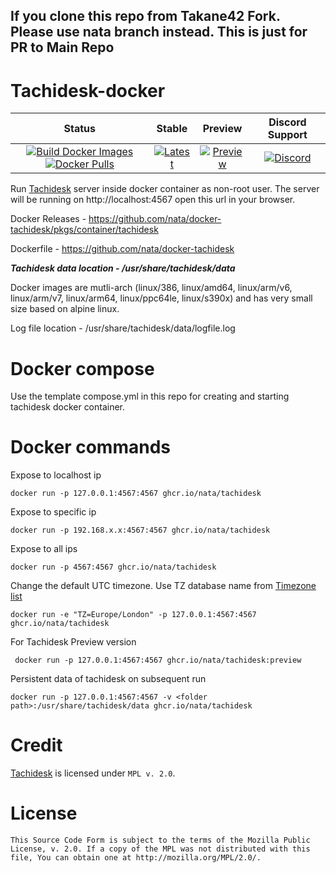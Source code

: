 ## If you clone this repo from Takane42 Fork. Please use nata branch instead. This is just for PR to Main Repo

# Tachidesk-docker

| Status | Stable |Preview | Discord Support|
|:-:|:-:|:-:|:-:|
| [![Build Docker Images](https://github.com/suwayomi/docker-tachidesk/actions/workflows/build_container_images.yml/badge.svg)](https://github.com/suwayomi/docker-tachidesk/actions/workflows/build_container_images.yml) [![Docker Pulls](https://img.shields.io/badge/dynamic/json?url=https://github.com/suwayomi/docker-tachidesk/raw/main/scripts/tachidesk_version.json&label=docker_pulls&query=$.total_downloads&color=blue)](https://github.com/orgs/suwayomi/packages/container/package/tachidesk) | [![Latest](https://img.shields.io/badge/dynamic/json?url=https://github.com/suwayomi/docker-tachidesk/raw/main/scripts/tachidesk_version.json&label=version&query=$.stable&color=blue)](https://github.com/orgs/suwayomi/packages/container/package/tachidesk/) | [![Preview](https://img.shields.io/badge/dynamic/json?url=https://github.com/suwayomi/docker-tachidesk/raw/main/scripts/tachidesk_version.json&label=version&query=$.preview&color=blue)](https://github.com/orgs/suwayomi/packages/container/package/tachidesk) | [![Discord](https://img.shields.io/discord/801021177333940224.svg?label=discord&labelColor=7289da&color=2c2f33&style=flat)](https://discord.gg/DDZdqZWaHA) |

Run [Tachidesk](https://github.com/Suwayomi/Tachidesk) server inside docker container as non-root user. The server will be running on http://localhost:4567 open this url in your browser.

Docker Releases - https://github.com/nata/docker-tachidesk/pkgs/container/tachidesk

Dockerfile - https://github.com/nata/docker-tachidesk

_**Tachidesk data location - /usr/share/tachidesk/data**_

Docker images are mutli-arch (linux/386, linux/amd64, linux/arm/v6, linux/arm/v7, linux/arm64, linux/ppc64le, linux/s390x) and has very small size based on alpine linux.

Log file location - /usr/share/tachidesk/data/logfile.log

# Docker compose
Use the template compose.yml in this repo for creating and starting tachidesk docker container.  

# Docker commands

Expose to localhost ip

    docker run -p 127.0.0.1:4567:4567 ghcr.io/nata/tachidesk

Expose to specific ip

    docker run -p 192.168.x.x:4567:4567 ghcr.io/nata/tachidesk

Expose to all ips

    docker run -p 4567:4567 ghcr.io/nata/tachidesk

Change the default UTC timezone. Use TZ database name from [Timezone list](https://en.wikipedia.org/wiki/List_of_tz_database_time_zones)

    docker run -e "TZ=Europe/London" -p 127.0.0.1:4567:4567 ghcr.io/nata/tachidesk
	
For Tachidesk Preview version

     docker run -p 127.0.0.1:4567:4567 ghcr.io/nata/tachidesk:preview

Persistent data of tachidesk on subsequent run

    docker run -p 127.0.0.1:4567:4567 -v <folder path>:/usr/share/tachidesk/data ghcr.io/nata/tachidesk   
	 

# Credit

[Tachidesk](https://github.com/Suwayomi/Tachidesk) is licensed under `MPL v. 2.0`.

# License

    This Source Code Form is subject to the terms of the Mozilla Public
    License, v. 2.0. If a copy of the MPL was not distributed with this
    file, You can obtain one at http://mozilla.org/MPL/2.0/.
